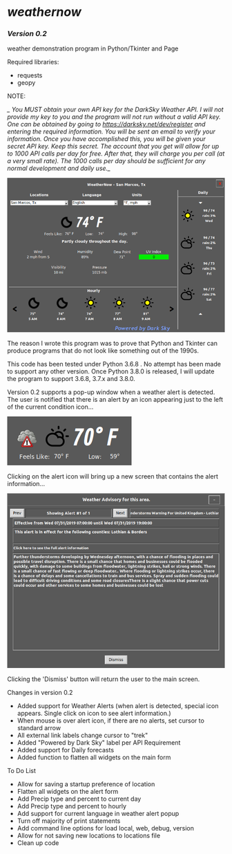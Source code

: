 # _weathernow_
### _Version 0.2_
weather demonstration program in Python/Tkinter and Page


Required libraries:

*    requests
*    geopy


NOTE:

*_ You MUST obtain your own API key for the DarkSky Weather API.  I will not provide my key to you and the program will not run without a valid API key.  One can be obtained by going to https://darksky.net/dev/register and entering the required information.  You will be sent an email to verify your information.  Once you have accomplished this, you will be given your secret API key.  Keep this secret.  The account that you get will allow for up to 1000 API calls per day for free.  After that, they will charge you per call (at a very small rate).  The 1000 calls per day should be sufficient for any normal development and daily use._*

![Main Screen](assets/MainScreen.png)

The reason I wrote this program was to prove that Python and Tkinter can produce programs that do not look like something out of the 1990s.

This code has been tested under Python 3.6.8 . No attempt has been made to support any other version.  Once Python 3.8.0 is released, I will update the program to support 3.6.8, 3.7.x and 3.8.0.

Version 0.2 supports a pop-up window when a weather alert is detected.  The user is notified that there is an alert by an icon appearing just to the left of the current condition icon...

![Alert Icon](assets/AlertIcon.png)

Clicking on the alert icon will bring up a new screen that contains the alert information...

![Alert Form](assets/AlertScreen.png)

Clicking the 'Dismiss' button will return the user to the main screen.



Changes in version 0.2

* Added support for Weather Alerts (when alert is detected, special icon appears.  Single click on icon to see alert information.)
* When mouse is over alert icon, if there are no alerts, set cursor to standard arrow
* All external link labels change cursor to "trek"
* Added "Powered by Dark Sky" label per API Requirement
* Added support for Daily forecasts
* Added function to flatten all widgets on the main form

To Do List

* Allow for saving a startup preference of location
* Flatten all widgets on the alert form
* Add Precip type and percent to current day
* Add Precip type and percent to hourly
* Add support for current language in weather alert popup
* Turn off majority of print statements
* Add command line options for load local, web, debug, version
* Allow for not saving new locations to locations file
* Clean up code
